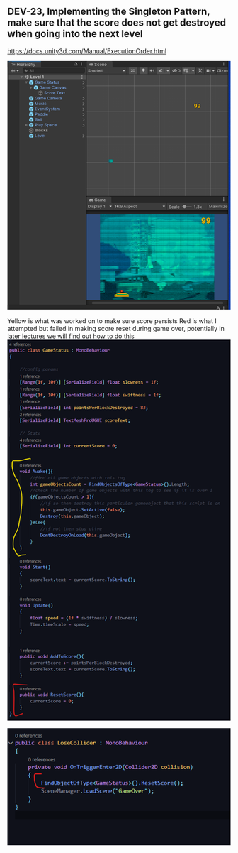 ## DEV-23, Implementing the Singleton Pattern, make sure that the score does not get destroyed when going into the next level

https://docs.unity3d.com/Manual/ExecutionOrder.html

![](../../images/BlockBreaker/DEV-23-A.png)

Yellow is what was worked on to make sure score persists
Red is what I attempted but failed in making score reset during game over, potentially in later lectures we will find out how to do this
![](../../images/BlockBreaker/DEV-23-B.png)

![](../../images/BlockBreaker/DEV-23-C.png)


